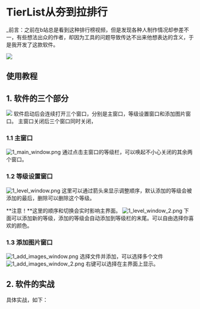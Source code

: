 ﻿# **TierList**从夯到拉排行
_前言：之前在b站总是看到这种排行榜视频，但是发现各种人制作情况却参差不一，有些想法出众的作者，却因为工具的问题导致传达不出来他想表达的含义，于是我开发了这款软件。


![](BestToGarbage/images/tier_lis.png)

## 使用教程
## 1. 软件的三个部分


![](BestToGarbage/images/1_total.png)
软件启动后会连续打开三个窗口，分别是主窗口，等级设置窗口和添加图片窗口。
主窗口关闭后三个窗口同时关闭，

### 1.1 主窗口
![1_main_window.png](BestToGarbage/images%2F1_main_window.png)
通过点击主窗口的等级栏，可以唤起不小心关闭的其余两个窗口。

### 1.2 等级设置窗口
![1_level_window.png](BestToGarbage/images%2F1_level_window_1.png)
这里可以通过箭头来显示调整顺序，默认添加的等级会被添加的最后，删除可以删除这个等级。

**注意！**这里的顺序和切换会实时影响主界面。
![1_level_window_2.png](BestToGarbage/images%2F1_level_window_2.png)
下面可以添加新的等级，添加的等级会自动添加到等级栏的末尾。可以自由选择你喜欢的颜色。

### 1.3 添加图片窗口
![1_add_images_window.png](BestToGarbage/images/1_add_images_window.png)
选择文件并添加，可以选择多个文件
![1_add_images_window_2.png](BestToGarbage/images/1_add_images_window_2.png)
右键可以选择在主界面上显示。

## 2. 软件的实战
具体实战，如下：